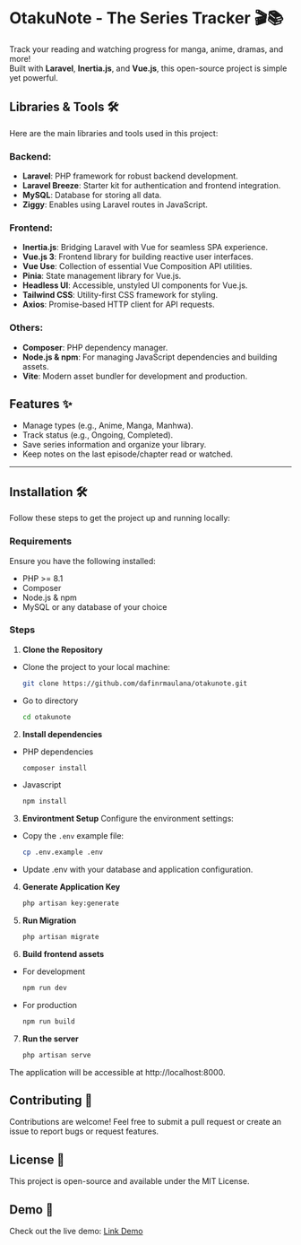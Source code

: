 
# OtakuNote - The Series Tracker 🎬📚  

Track your reading and watching progress for manga, anime, dramas, and more!  
Built with **Laravel**, **Inertia.js**, and **Vue.js**, this open-source project is simple yet powerful.

## Libraries & Tools 🛠️  

Here are the main libraries and tools used in this project:

### Backend:
- **Laravel**: PHP framework for robust backend development.
- **Laravel Breeze**: Starter kit for authentication and frontend integration.
- **MySQL**: Database for storing all data.
- **Ziggy**: Enables using Laravel routes in JavaScript.

### Frontend:
- **Inertia.js**: Bridging Laravel with Vue for seamless SPA experience.
- **Vue.js 3**: Frontend library for building reactive user interfaces.
- **Vue Use**: Collection of essential Vue Composition API utilities.
- **Pinia**: State management library for Vue.js.
- **Headless UI**: Accessible, unstyled UI components for Vue.js.
- **Tailwind CSS**: Utility-first CSS framework for styling.
- **Axios**: Promise-based HTTP client for API requests.

### Others:
- **Composer**: PHP dependency manager.
- **Node.js & npm**: For managing JavaScript dependencies and building assets.
- **Vite**: Modern asset bundler for development and production.

## Features ✨  
- Manage types (e.g., Anime, Manga, Manhwa).  
- Track status (e.g., Ongoing, Completed).  
- Save series information and organize your library.  
- Keep notes on the last episode/chapter read or watched.  

---

## Installation 🛠️  

Follow these steps to get the project up and running locally:

### Requirements  
Ensure you have the following installed:  
- PHP >= 8.1  
- Composer  
- Node.js & npm  
- MySQL or any database of your choice

### Steps
1. **Clone the Repository**  
- Clone the project to your local machine:
    ```bash
    git clone https://github.com/dafinrmaulana/otakunote.git
- Go to directory
    ```bash
    cd otakunote

2. **Install dependencies**
- PHP dependencies
    ```bash
    composer install
- Javascript
    ```bash
    npm install
3. **Environtment Setup**
Configure the environment settings:
- Copy the `.env` example file:

    ```bash
    cp .env.example .env
- Update .env with your database and application configuration.
4. **Generate Application Key**
    ```bash
    php artisan key:generate
5. **Run Migration**
    ```bash
    php artisan migrate
6. **Build frontend assets**
- For development
    ```bash
    npm run dev
- For production
    ```bash
    npm run build
7. **Run the server**
    ```bash
    php artisan serve

The application will be accessible at http://localhost:8000.

## Contributing 🤝
Contributions are welcome! Feel free to submit a pull request or create an issue to report bugs or request features.

## License 📜
This project is open-source and available under the MIT License.

## Demo 🚀
Check out the live demo: [Link Demo](https://otakunote.devcores.my.id)


